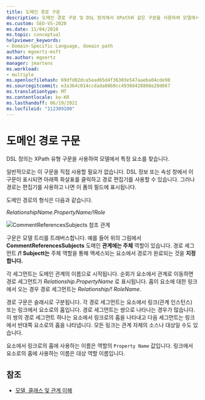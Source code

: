 ```yaml
---
title: 도메인 경로 구문
description: 도메인 경로 구문 및 DSL 정의에서 XPath와 같은 구문을 사용하여 모델에서 특정 요소를 찾는 방법을 알아봅니다.
ms.custom: SEO-VS-2020
ms.date: 11/04/2016
ms.topic: conceptual
helpviewer_keywords:
- Domain-Specific Language, domain path
author: mgoertz-msft
ms.author: mgoertz
manager: jmartens
ms.workload:
- multiple
ms.openlocfilehash: 69dfd02dca5ead65d4f36303e547aaeba04cde98
ms.sourcegitcommit: e3a364c014ccdada0860cc4930d428808e20d667
ms.translationtype: MT
ms.contentlocale: ko-KR
ms.lasthandoff: 06/19/2021
ms.locfileid: "112389100"
---
```

# <a name="domain-path-syntax"></a>도메인 경로 구문
DSL 정의는 XPath 유형 구문을 사용하여 모델에서 특정 요소를 찾습니다.

 일반적으로는 이 구문을 직접 사용할 필요가 없습니다. DSL 정보 또는 속성 창에서 이 구문이 표시되면 아래쪽 화살표를 클릭하고 경로 편집기를 사용할 수 있습니다. 그러나 경로는 편집기를 사용하고 나면 이 폼의 필드에 표시됩니다.

 도메인 경로의 형식은 다음과 같습니다.

 *RelationshipName.PropertyName/!Role*

 ![CommentReferencesSubjects 참조 관계](../modeling/media/dsl_reference.png)

 구문은 모델 트리를 트래버스합니다. 예를 들어 위의 그림에서 **CommentReferencesSubjects** 도메인 **관계에는 주체** 역할이 있습니다. 경로 세그먼트 **/! Subjectt는** 주체 역할을 통해 액세스되는 요소에서 경로가 완료되는 것을 **지정합니다.**

 각 세그먼트는 도메인 관계의 이름으로 시작됩니다. 순회가 요소에서 관계로 이동하면 경로 세그먼트가 *Relationship.PropertyName* 로 표시됩니다. 홉이 요소에 대한 링크에서 오는 경우 경로 세그먼트는 *Relationship/! RoleName*.

 경로 구문은 슬래시로 구분됩니다. 각 경로 세그먼트는 요소에서 링크(관계 인스턴스) 또는 링크에서 요소로의 홉입니다. 경로 세그먼트는 쌍으로 나타나는 경우가 많습니다. 이 쌍의 경로 세그먼트 하나는 요소에서 링크로의 홉을 나타내고 다음 세그먼트는 링크에서 반대쪽 요소로의 홉을 나타냅니다. 모든 링크는 관계 자체의 소스나 대상일 수도 있습니다.

 요소에서 링크로의 홉에 사용하는 이름은 역할의 `Property Name` 값입니다. 링크에서 요소로의 홉에 사용하는 이름은 대상 역할 이름입니다.

## <a name="see-also"></a>참조

- [모델, 클래스 및 관계 이해](../modeling/understanding-models-classes-and-relationships.md)
